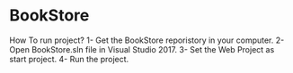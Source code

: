# BookStore
How To run project?
1- Get the BookStore reporistory in your computer.
2- Open BookStore.sln file in Visual Studio 2017.
3- Set the Web Project as start project.
4- Run the project.

